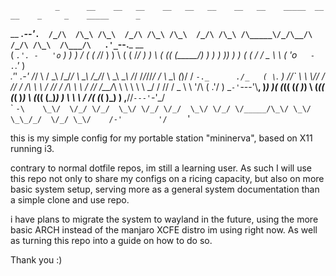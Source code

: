               _      __    __   __    __   __   __    __   __    _____  __ __    _     _    _____      _               
   __   ___.--'_`.  /_/\  /\_\ /\_\  /_/\ /\_\ /\_\  /_/\ /\_\ /\_____\/_/\__/\ /_/\ /\_\  /\___/\   .'_`--.___   __   
  ( _`.'. -   'o` ) ) ) \/ ( ( \/_/  ) ) \ ( ( \/_/  ) ) \ ( (( (_____/) ) ) ) )) ) ) ( ( / / _ \ \ ( 'o`   - .`.'_ )  
  _\.'_'      _.-' /_/ \  / \_\ /\_\/_/   \ \_\ /\_\/_/   \ \_\\ \__\ /_/ /_/_//_/ / \ \_\\ \(_)/ /  `-._      `_`./_  
 ( \`. )    //\`   \ \ \\// / // / /\ \ \   / // / /\ \ \   / // /__/_\ \ \ \ \\ \ \_/ / // / _ \ \    '/\\    ( .'/ ) 
  \_`-'`---'\\__,   )_) )( (_(( (_(  )_) \ (_(( (_(  )_) \ (_(( (_____\)_) ) \ \\ \   / /( (_( )_) )  ,__//`---'`-'_/  
   \`        `-\    \_\/  \/_/ \/_/  \_\/ \/_/ \/_/  \_\/ \/_/ \/_____/\_\/ \_\/ \_\_/_/  \/_/ \_\/    /-'        '/   
    `                                                                                                             '    

this is my simple config for my portable station "mininerva", based on X11 running i3. 

contrary to normal dotfile repos, im still a learning user.
As such I will use this repo not only to share my configs on a ricing capacity, but also on more basic system setup, serving more as a general system documentation than a simple clone and use repo.

i have plans to migrate the system to wayland in the future, using the more basic ARCH instead of the manjaro XCFE distro im using right now.
As well as turning this repo into a guide on how to do so. 

Thank you :) 

